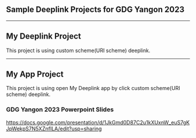 ## Sample Deeplink Projects for GDG Yangon 2023

____

## My Deeplink Project
This project is using custom scheme(URI scheme) deeplink.

___
## My App Project
This project is using open My Deeplink app by click custom scheme(URI scheme) deeplink.

### GDG Yangon 2023 Powerpoint Slides

https://docs.google.com/presentation/d/1JkGmd0D87C2u1kXUxnW_euS7gKJpWekpS7N5XZnfILA/edit?usp=sharing

